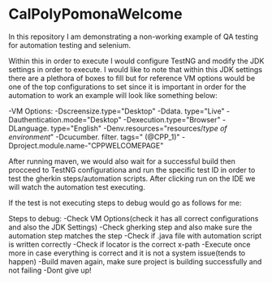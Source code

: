 # CalPolyPomonaWelcome

In this repository I am demonstrating a non-working example of QA testing for automation testing and selenium.


Within this in order to execute I would configure TestNG and modify the JDK settings in order to execute. I would like to note that within this JDK settings there are a plethora of boxes to fill but for reference VM options would be one of the top configurations to set since it is important in order for the automation to work an example will look like something below:

-VM Options:
-Dscreensize.type="Desktop"
-﻿Ddata. type="Live"
﻿-Dauthentication.mode="Desktop"
﻿-Dexecution.type="Browser"
﻿-DLanguage. type="English"
﻿-Denv.resources="resources/*type of environment*"
﻿-Dcucumber. filter. tags=" (@CPP_1)"
﻿-Dproject.module.name-"CPPWELCOMEPAGE"

After running maven, we would also wait for a successful build then procceed to TestNG configurationa and run the specific test ID in order to test the gherkin steps/automation scripts. After clicking run on the IDE we will watch the automation test executing. 

If the test is not executing steps to debug would go as follows for me:

Steps to debug:
-Check VM Options(check it has all correct configurations and also the JDK Settings)
-Check gherking step and also make sure the automation step matches the step
-Check if .java file with automation script is written correctly
-Check if locator is the correct x-path
-Execute once more in case everything is correct and it is not a system issue(tends to happen)
-Build maven again, make sure project is building successfully and not failing
-Dont give up!
